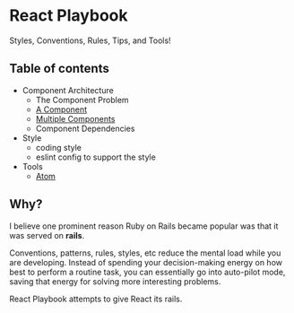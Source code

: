 # React Playbook
Styles, Conventions, Rules, Tips, and Tools!

## Table of contents
- Component Architecture
  - The Component Problem
  - [A Component](https://github.com/kylpo/react-playbook/blob/master/component-architecture/2_A-Component.md)
  - [Multiple Components](https://github.com/kylpo/react-playbook/blob/master/component-architecture/3_Multiple-Components.md)
  - Component Dependencies
- Style
  - coding style
  - eslint config to support the style
- Tools
  - [Atom](https://github.com/kylpo/react-playbook/blob/master/tools/Atom.md)

## Why?
I believe one prominent reason Ruby on Rails became popular was that it was served on __rails__.

Conventions, patterns, rules, styles, etc reduce the mental load while you are developing. Instead of spending your decision-making energy on how best to perform a routine task, you can essentially go into auto-pilot mode, saving that energy for solving more interesting problems.

React Playbook attempts to give React its rails.
